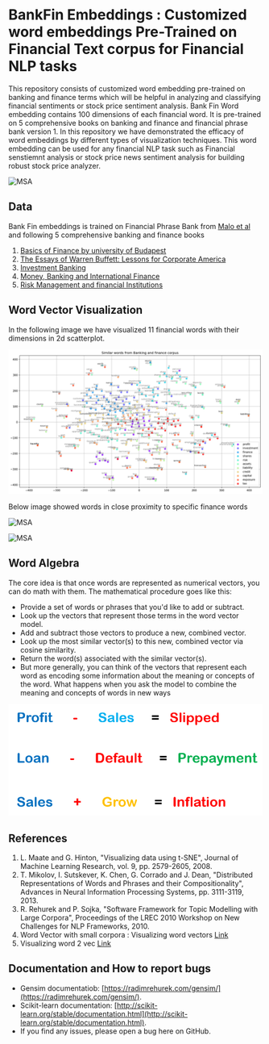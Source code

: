 # BankFin Embeddings : Customized word embeddings Pre-Trained on Financial Text corpus for Financial NLP tasks

This repository consists of customized word embedding pre-trained on banking and finance terms which will be helpful in analyzing and classifying financial sentiments or stock price sentiment analysis.
Bank Fin Word embedding contains 100 dimensions of each financial word. It is pre-trained on 5 comprehensive books on banking and finance and financial phrase bank version 1. In this repository we have 
demonstrated the efficacy of word embeddings by different types of visualization techniques. This word embedding can be used for any financial NLP task such as Financial senstiemnt analysis or stock 
price news sentiment analysis for building robust stock price analyzer.

![MSA](images/3d.gif)

## Data
Bank Fin embeddings is trained on Financial Phrase Bank from [Malo et al](https://www.researchgate.net/publication/251231107_Good_Debt_or_Bad_Debt_Detecting_Semantic_Orientations_in_Economic_Texts) and following 5 comprehensive banking and finance books
1. [Basics of Finance by university of Budapest](http://unipub.lib.uni-corvinus.hu/3842/1/pfi-briefings.pdf)
2. [The Essays of Warren Buffett: Lessons for Corporate America](http://csinvesting.org/wp-content/uploads/2015/05/Essays-of-Warren-Buffett-_-Lessons-for-Corporate-America_Cunningham.pdf)
3. [Investment Banking](https://books.google.co.in/books?id=j2JSCAAAQBAJ&printsec=frontcover&dq=investment+banking+fourth+edition&hl=en&sa=X&ved=2ahUKEwiurpPf3c3qAhVRxzgGHdERAUsQ6AEwA3oECAEQAg#v=onepage&q&f=false)
4. [Money, Banking and International Finance](https://books.google.co.in/books/about/Money_Banking_and_International_Finance.html?id=eM4qnwEACAAJ&source=kp_book_description&redir_esc=y)
5. [Risk Management and financial Institutions](https://books.google.co.in/books?id=ljikBgAAQBAJ&printsec=frontcover&dq=risk+management+and+financial+institutions&hl=en&sa=X&ved=2ahUKEwin8JXx3c3qAhXoILcAHWy9CRIQ6AEwAHoECAMQAg#v=onepage&q=risk%20management%20and%20financial%20institutions&f=false)

## Word Vector Visualization
In the following image we have visualized 11 financial words with their dimensions in 2d scatterplot.

![MSA](images/similar_words.png)

Below image showed words in close proximity to specific finance words

![MSA](images/c1.png)

![MSA](images/c2.png)

## Word Algebra

The core idea is that once words are represented as numerical vectors, you can do math with them. The mathematical procedure goes like this:

- Provide a set of words or phrases that you'd like to add or subtract.
- Look up the vectors that represent those terms in the word vector model.
- Add and subtract those vectors to produce a new, combined vector.
- Look up the most similar vector(s) to this new, combined vector via cosine similarity.
- Return the word(s) associated with the similar vector(s).
- But more generally, you can think of the vectors that represent each word as encoding some information about the meaning or concepts of the word. What happens when you ask the model to combine the meaning and concepts of words in new ways

![MSA](images/word_algebra.png)

## References
1. L. Maate and G. Hinton, "Visualizing data using t-SNE", Journal of Machine Learning Research, vol. 9, pp. 2579-2605, 2008. 
2. T. Mikolov, I. Sutskever, K. Chen, G. Corrado and J. Dean, "Distributed Representations of Words and Phrases and their Compositionality", Advances in Neural Information Processing Systems, pp. 3111-3119, 2013. 
3. R. Rehurek and P. Sojka, "Software Framework for Topic Modelling with Large Corpora", Proceedings of the LREC 2010 Workshop on New Challenges for NLP Frameworks, 2010.
4. Word Vector with small corpora : Visualizing word vectors [Link](https://chrisculy.net/lx/wordvectors/wvecs_visualization.html)
5. Visualizing word 2 vec [Link](https://github.com/sismetanin/word2vec-tsne)


## Documentation and How to report bugs
* Gensim documentatiob: [https://radimrehurek.com/gensim/](https://radimrehurek.com/gensim/). 
* Scikit-learn documentation: [http://scikit-learn.org/stable/documentation.html](http://scikit-learn.org/stable/documentation.html). 
* If you find any issues, please open a bug here on GitHub.
 
